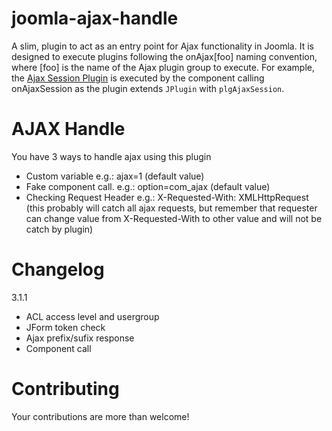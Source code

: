 joomla-ajax-handle
==================

A slim, plugin to act as an entry point for Ajax functionality in Joomla. It is designed to execute plugins following the onAjax[foo] naming convention, where [foo] is the name of the Ajax plugin group to execute. For example, the [Ajax Session Plugin](https://github.com/betweenbrain/Ajax-Session-Plugin) is executed by the component calling  onAjaxSession as the plugin extends `JPlugin` with `plgAjaxSession`.

AJAX Handle
==============
You have 3 ways to handle ajax using this plugin

* Custom variable e.g.: ajax=1 (default value)
* Fake component call. e.g.: option=com_ajax (default value)
* Checking Request Header e.g.: X-Requested-With: XMLHttpRequest (this probably will catch all ajax requests, but remember that requester can change value from X-Requested-With to other value and will not be catch by plugin)

Changelog
==============
3.1.1
+ ACL access level and usergroup
+ JForm token check
+ Ajax prefix/sufix response
+ Component call


Contributing
====================
Your contributions are more than welcome!
